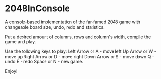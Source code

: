 # 2048InConsole
A console-based implementation of the far-famed 2048 game with changeable board size, undo, redo and statistics.

Put a desired amount of columns, rows and column's width, compile the game and play.

Use the following keys to play:
Left Arrow or A - move left
Up Arrow or W - move up
Right Arrow or D - move right
Down Arrow or S - move down
Q - undo
E - redo
Space or N - new game.

Enjoy!
